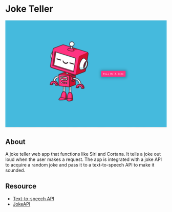 # Joke Teller

![Joke teller cover](./app-cover.png)

## About

A joke teller web app that functions like Siri and Cortana. It tells a joke out loud when the user makes a request. The app is integrated with a joke API to acquire a random joke and pass it to a text-to-speech API to make it sounded.

## Resource

- [Text-to-speech API](http://www.voicerss.org/api/)
- [JokeAPI](https://sv443.net/jokeapi/v2/)
